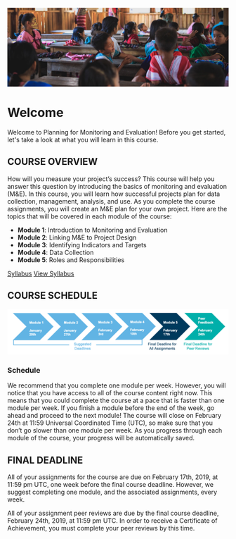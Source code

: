 ![title](images/capturing-the-human-heart-227847-unsplash.jpg)
# Welcome 
Welcome to Planning for Monitoring and Evaluation! Before you get started, let's take a look at what you will learn in this course. 

## COURSE OVERVIEW 
How will you measure your project’s success? This course will help you answer this question by introducing the basics of monitoring and evaluation (M&E). In this course, you will learn how successful projects plan for data collection, management, analysis, and use. As you complete the course assignments, you will create an M&E plan for your own project. Here are the topics that will be covered in each module of the course:

- **Module 1**: Introduction to Monitoring and Evaluation
- **Module 2**: Linking M&E to Project Design
- **Module 3**: Identifying Indicators and Targets
- **Module 4**: Data Collection
- **Module 5**: Roles and Responsibilities

[Syllabus](documents/PhilanthropyU00--02METrainingSyllabus.pdf)
[View Syllabus](documents/PhilanthropyU00--02METrainingSyllabus.pdf)

## COURSE SCHEDULE 
![Schedule](images/Course+Deadlines+M&E+Jan+19.png)

### Schedule
We recommend that you complete one module per week. However, you will notice that you have access to all of the course content right now. This means that you could complete the course at a pace that is faster than one module per week. If you finish a module before the end of the week, go ahead and proceed to the next module! The course will close on February 24th at 11:59 Universal Coordinated Time (UTC), so make sure that you don’t go slower than one module per week. As you progress through each module of the course, your progress will be automatically saved.

## FINAL DEADLINE
All of your assignments for the course are due on February 17th, 2019, at 11:59 pm UTC, one week before the final course deadline. However, we suggest completing one module, and the associated assignments, every week.

All of your assignment peer reviews are due by the final course deadline, February 24th, 2019, at 11:59 pm UTC. In order to receive a Certificate of Achievement, you must complete your peer reviews by this time.